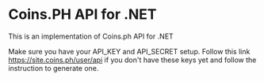 # Coins.PH API for .NET
This is an implementation of Coins.ph API for .NET

Make sure you have your API_KEY and API_SECRET setup.
Follow this link https://site.coins.ph/user/api if you don't have these keys yet and follow the instruction to generate one.
